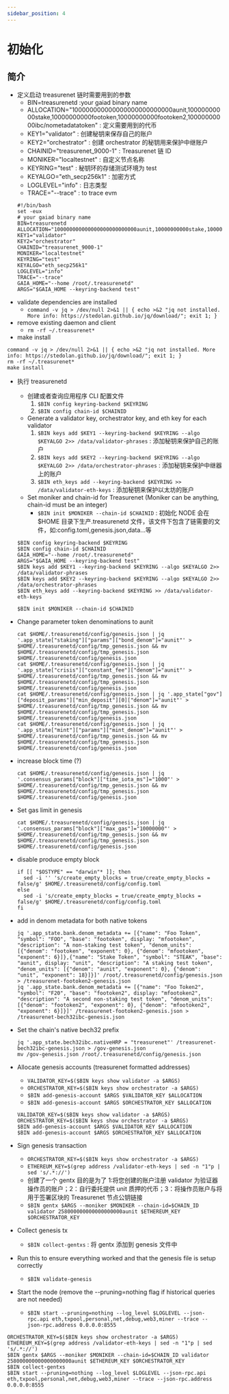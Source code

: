 ```yaml
---
sidebar_position: 4
---
```


# 初始化

## 简介

- 定义启动 treasurenet 链时需要用到的参数
  - BIN=treasurenetd :your gaiad binary name
  - ALLOCATION="100000000000000000000000000aunit,10000000000stake,10000000000footoken,10000000000footoken2,10000000000ibc/nometadatatoken" : 定义需要用到的代币
  - KEY1="validator" : 创建秘钥来保存自己的账户
  - KEY2="orchestrator" : 创建 orchestrator 的秘钥用来保护中继账户
  - CHAINID="treasurenet_9000-1" : Treasurenet 链 ID
  - MONIKER="localtestnet" : 自定义节点名称
  - KEYRING="test" : 秘钥环的存储测试环境为 test
  - KEYALGO="eth_secp256k1" : 加密方式
  - LOGLEVEL="info" : 日志类型
  - TRACE="--trace" : to trace evm
  ```shell
  #!/bin/bash
  set -eux
  # your gaiad binary name
  BIN=treasurenetd
  ALLOCATION="100000000000000000000000000aunit,10000000000stake,10000000000footoken,10000000000footoken2,10000000000ibc/nometadatatoken"
  KEY1="validator"
  KEY2="orchestrator"
  CHAINID="treasurenet_9000-1"
  MONIKER="localtestnet"
  KEYRING="test"
  KEYALGO="eth_secp256k1"
  LOGLEVEL="info"
  TRACE="--trace"
  GAIA_HOME="--home /root/.treasurenetd"
  ARGS="$GAIA_HOME --keyring-backend test"
  ```
- validate dependencies are installed
  - `command -v jq > /dev/null 2>&1 || { echo >&2 "jq not installed. More info: https://stedolan.github.io/jq/download/"; exit 1; }`
- remove existing daemon and client
  - `rm -rf ~/.treasurenet*`
- make install

```shell
command -v jq > /dev/null 2>&1 || { echo >&2 "jq not installed. More info: https://stedolan.github.io/jq/download/"; exit 1; }
rm -rf ~/.treasurenet*
make install
```

- 执行 treasurenetd

  - 创建或者查询应用程序 CLI 配置文件
    1. `$BIN config keyring-backend $KEYRING`
    2. `$BIN config chain-id $CHAINID`
  - Generate a validator key, orchestrator key, and eth key for each validator
    1. `$BIN keys add $KEY1 --keyring-backend $KEYRING --algo $KEYALGO 2>> /data/validator-phrases` : 添加秘钥来保护自己的账户
    2. `$BIN keys add $KEY2 --keyring-backend $KEYRING --algo $KEYALGO 2>> /data/orchestrator-phrases` : 添加秘钥来保护中继器上的账户
    3. `$BIN eth_keys add --keyring-backend $KEYRING >> /data/validator-eth-keys` : 添加秘钥来保护以太坊的账户
  - Set moniker and chain-id for Treasurenet (Moniker can be anything, chain-id must be an integer)
    - `$BIN init $MONIKER --chain-id $CHAINID` : 初始化 NODE 会在$HOME 目录下生产.treasurenetd 文件，该文件下包含了链需要的文件，如:config.toml,genesis.json,data...等

  ```shell
  $BIN config keyring-backend $KEYRING
  $BIN config chain-id $CHAINID
  GAIA_HOME="--home /root/.treasurenetd"
  ARGS="$GAIA_HOME --keyring-backend test"
  $BIN keys add $KEY1 --keyring-backend $KEYRING --algo $KEYALGO 2>> /data/validator-phrases
  $BIN keys add $KEY2 --keyring-backend $KEYRING --algo $KEYALGO 2>> /data/orchestrator-phrases
  $BIN eth_keys add --keyring-backend $KEYRING >> /data/validator-eth-keys

  $BIN init $MONIKER --chain-id $CHAINID
  ```

- Change parameter token denominations to aunit
  ```shell
  cat $HOME/.treasurenetd/config/genesis.json | jq '.app_state["staking"]["params"]["bond_denom"]="aunit"' > $HOME/.treasurenetd/config/tmp_genesis.json && mv $HOME/.treasurenetd/config/tmp_genesis.json $HOME/.treasurenetd/config/genesis.json
  cat $HOME/.treasurenetd/config/genesis.json | jq '.app_state["crisis"]["constant_fee"]["denom"]="aunit"' > $HOME/.treasurenetd/config/tmp_genesis.json && mv $HOME/.treasurenetd/config/tmp_genesis.json $HOME/.treasurenetd/config/genesis.json
  cat $HOME/.treasurenetd/config/genesis.json | jq '.app_state["gov"]["deposit_params"]["min_deposit"][0]["denom"]="aunit"' > $HOME/.treasurenetd/config/tmp_genesis.json && mv $HOME/.treasurenetd/config/tmp_genesis.json $HOME/.treasurenetd/config/genesis.json
  cat $HOME/.treasurenetd/config/genesis.json | jq '.app_state["mint"]["params"]["mint_denom"]="aunit"' > $HOME/.treasurenetd/config/tmp_genesis.json && mv $HOME/.treasurenetd/config/tmp_genesis.json $HOME/.treasurenetd/config/genesis.json
  ```
- increase block time (?)

  ```shell
  cat $HOME/.treasurenetd/config/genesis.json | jq '.consensus_params["block"]["time_iota_ms"]="1000"' > $HOME/.treasurenetd/config/tmp_genesis.json && mv $HOME/.treasurenetd/config/tmp_genesis.json $HOME/.treasurenetd/config/genesis.json
  ```

- Set gas limit in genesis

  ```shell
  cat $HOME/.treasurenetd/config/genesis.json | jq '.consensus_params["block"]["max_gas"]="10000000"' > $HOME/.treasurenetd/config/tmp_genesis.json && mv $HOME/.treasurenetd/config/tmp_genesis.json $HOME/.treasurenetd/config/genesis.json
  ```

- disable produce empty block

  ```shell
  if [[ "$OSTYPE" == "darwin"* ]]; then
    sed -i '' 's/create_empty_blocks = true/create_empty_blocks = false/g' $HOME/.treasurenetd/config/config.toml
  else
    sed -i 's/create_empty_blocks = true/create_empty_blocks = false/g' $HOME/.treasurenetd/config/config.toml
  fi
  ```

- add in denom metadata for both native tokens

  ```shell
  jq '.app_state.bank.denom_metadata += [{"name": "Foo Token", "symbol": "FOO", "base": "footoken", display: "mfootoken", "description": "A non-staking test token", "denom_units": [{"denom": "footoken", "exponent": 0}, {"denom": "mfootoken", "exponent": 6}]},{"name": "Stake Token", "symbol": "STEAK", "base": "aunit", display: "unit", "description": "A staking test token", "denom_units": [{"denom": "aunit", "exponent": 0}, {"denom": "unit", "exponent": 18}]}]' /root/.treasurenetd/config/genesis.json > /treasurenet-footoken2-genesis.json
  jq '.app_state.bank.denom_metadata += [{"name": "Foo Token2", "symbol": "F20", "base": "footoken2", display: "mfootoken2", "description": "A second non-staking test token", "denom_units": [{"denom": "footoken2", "exponent": 0}, {"denom": "mfootoken2", "exponent": 6}]}]' /treasurenet-footoken2-genesis.json > /treasurenet-bech32ibc-genesis.json
  ```

- Set the chain's native bech32 prefix
  ```shell
  jq '.app_state.bech32ibc.nativeHRP = "treasurenet"' /treasurenet-bech32ibc-genesis.json > /gov-genesis.json
  mv /gov-genesis.json /root/.treasurenetd/config/genesis.json
  ```
- Allocate genesis accounts (treasurenet formatted addresses)

  - `VALIDATOR_KEY=$($BIN keys show validator -a $ARGS)`
  - `ORCHESTRATOR_KEY=$($BIN keys show orchestrator -a $ARGS)`
  - `$BIN add-genesis-account $ARGS $VALIDATOR_KEY $ALLOCATION`
  - `$BIN add-genesis-account $ARGS $ORCHESTRATOR_KEY $ALLOCATION`

  ```shell
  VALIDATOR_KEY=$($BIN keys show validator -a $ARGS)
  ORCHESTRATOR_KEY=$($BIN keys show orchestrator -a $ARGS)
  $BIN add-genesis-account $ARGS $VALIDATOR_KEY $ALLOCATION
  $BIN add-genesis-account $ARGS $ORCHESTRATOR_KEY $ALLOCATION
  ```

- Sign genesis transaction
  - `ORCHESTRATOR_KEY=$($BIN keys show orchestrator -a $ARGS)`
  - `ETHEREUM_KEY=$(grep address /validator-eth-keys | sed -n "1"p | sed 's/.*://')`
  - 创建了一个 gentx 目的是为了 1:将您创建的账户注册 validator 为验证器操作员的账户；2：自行委托提供 unit 质押的代币；3：将操作员账户与将用于签署区块的 Treasurenet 节点公钥链接
  * `$BIN gentx $ARGS --moniker $MONIKER --chain-id=$CHAIN_ID validator 258000000000000000000aunit $ETHEREUM_KEY $ORCHESTRATOR_KEY`
- Collect genesis tx
  - `$BIN collect-gentxs` : 将 gentx 添加到 genesis 文件中
- Run this to ensure everything worked and that the genesis file is setup correctly
  - `$BIN validate-genesis`
- Start the node (remove the --pruning=nothing flag if historical queries are not needed)
  - `$BIN start --pruning=nothing --log_level $LOGLEVEL --json-rpc.api eth,txpool,personal,net,debug,web3,miner --trace --json-rpc.address 0.0.0.0:8555`

```shell
ORCHESTRATOR_KEY=$($BIN keys show orchestrator -a $ARGS)
ETHEREUM_KEY=$(grep address /validator-eth-keys | sed -n "1"p | sed 's/.*://')
$BIN gentx $ARGS --moniker $MONIKER --chain-id=$CHAIN_ID validator 258000000000000000000aunit $ETHEREUM_KEY $ORCHESTRATOR_KEY
$BIN collect-gentxs
$BIN start --pruning=nothing --log_level $LOGLEVEL --json-rpc.api eth,txpool,personal,net,debug,web3,miner --trace --json-rpc.address 0.0.0.0:8555
```
